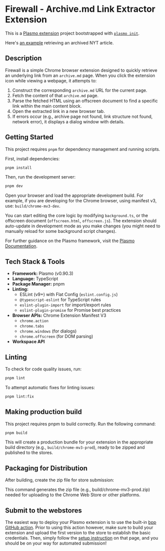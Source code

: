 # Firewall - Archive.md Link Extractor Extension

This is a [Plasmo extension](https://docs.plasmo.com/) project bootstrapped with [`plasmo init`](https://www.npmjs.com/package/plasmo).

Here's [an example](https://www.youtube.com/watch?v=2G_CAr3tH9E) retrieving an archived NYT article. 

## Description

Firewall is a simple Chrome browser extension designed to quickly retrieve an underlying link from an `archive.md` page. When you click the extension icon while viewing a webpage, it attempts to:

1.  Construct the corresponding `archive.md` URL for the current page.
2.  Fetch the content of that `archive.md` page.
3.  Parse the fetched HTML using an offscreen document to find a specific link within the main content block.
4.  Open the extracted link in a new browser tab.
5.  If errors occur (e.g., archive page not found, link structure not found, network error), it displays a dialog window with details.

## Getting Started

This project requires `pnpm` for dependency management and running scripts.

First, install dependencies:

```bash
pnpm install
```

Then, run the development server:

```bash
pnpm dev
```

Open your browser and load the appropriate development build. For example, if you are developing for the Chrome browser, using manifest v3, use: `build/chrome-mv3-dev`.

You can start editing the core logic by modifying `background.ts`, or the offscreen document (`offscreen.html`, `offscreen.js`). The extension should auto-update in development mode as you make changes (you might need to manually reload for some background script changes).

For further guidance on the Plasmo framework, visit the [Plasmo Documentation](https://docs.plasmo.com/).

## Tech Stack & Tools

- **Framework:** Plasmo (v0.90.3)
- **Language:** TypeScript
- **Package Manager:** pnpm
- **Linting:**
  - ESLint (v9+) with Flat Config (`eslint.config.js`)
  - `@typescript-eslint` for TypeScript rules
  - `eslint-plugin-import` for import/export rules
  - `eslint-plugin-promise` for Promise best practices
- **Browser APIs:** Chrome Extension Manifest V3
  - `chrome.action`
  - `chrome.tabs`
  - `chrome.windows` (for dialogs)
  - `chrome.offscreen` (for DOM parsing)
- **Workspace API**

## Linting

To check for code quality issues, run:

```bash
pnpm lint
```

To attempt automatic fixes for linting issues:

```bash
pnpm lint:fix
```

## Making production build

This project requires pnpm to build correctly. Run the following command:

```bash
pnpm build
```

This will create a production bundle for your extension in the appropriate build directory (e.g., `build/chrome-mv3-prod`), ready to be zipped and published to the stores.

## Packaging for Distribution

After building, create the zip file for store submission:

This command generates the zip file (e.g., build/chrome-mv3-prod.zip) needed for uploading to the Chrome Web Store or other platforms.

## Submit to the webstores

The easiest way to deploy your Plasmo extension is to use the built-in [bpp GitHub action](https://docs.plasmo.com/framework/workflows/deployment). Prior to using this action however, make sure to build your extension and upload the first version to the store to establish the basic credentials. Then, simply follow the [setup instruction](https://docs.plasmo.com/framework/workflows/deployment) on that page, and you should be on your way for automated submission!
